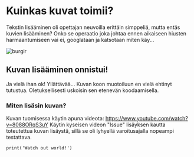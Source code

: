 # Kuinkas kuvat toimii?

Tekstin lisääminen oli opettajan neuvoilla erittäin simppeliä, mutta entäs kuvien lisääminen?
Onko se operaatio joka johtaa ennen aikaiseen hiusten harmaantumiseen vai ei, googlataan ja katsotaan miten käy...

![burgir](https://github.com/Andtonyk/h0/assets/149326156/6caca664-7be2-46cc-9416-0a8fb79972a0)

## Kuvan lisääminen onnistui!
Ja vielä ihan ok! Yllättävää...
Kuvan koon muotoiluun en vielä ehtinyt tutustua. Oletuksellisesti uskoisin sen etenevän koodaamisella.

### Miten lisäsin kuvan?
Kuvan tuomisessa käytin apuna videota: https://www.youtube.com/watch?v=8088ORqS3uY
Käytin kyseisen videon "Issue" lisäyksen kautta toteutettua kuvan lisäystä, sillä se oli lyhyellä varoitusajalla nopeampi testattava.

    print('Watch out world!')
